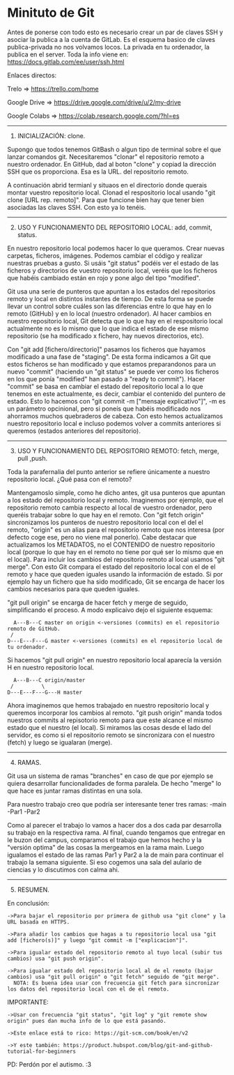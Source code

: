 # Minituto de Git

Antes de ponerse con todo esto es necesario crear un par de claves SSH y asociar la publica a la cuenta de GitLab.
Es el esquema basico de claves publica-privada no nos volvamos locos. La privada en tu ordenador, la publica en el server.
Toda la info viene en: https://docs.gitlab.com/ee/user/ssh.html

Enlaces directos:

Trelo => https://trello.com/home

Google Drive => https://drive.google.com/drive/u/2/my-drive

Google Colabs => https://colab.research.google.com/?hl=es

----------------------------------------------------------------------------------------------------------------------------------------------------
1. INICIALIZACIÓN: clone.

Supongo que todos tenemos GitBash o algun tipo de terminal sobre el que lanzar comandos git.
Necesitaremos "clonar" el repositorio remoto a nuestro ordenador. En GitHub, dad al boton "clone" y copiad la dirección SSH que os proporciona. Esa es la URL.
del repositorio remoto.

A continuación abrid termianl y situaos en el directorio donde querais montar vuestro repositorio local. Clonad el respositorio local usando "git clone [URL rep. remoto]".
Para que funcione bien hay que tener bien asociadas las claves SSH.
Con esto ya lo tenéis.

----------------------------------------------------------------------------------------------------------------------------------------------------
2. USO Y FUNCIONAMIENTO DEL REPOSITORIO LOCAL: add, commit, status.

En nuestro repositorio local podemos hacer lo que queramos. Crear nuevas carpetas, ficheros, imágenes. Podemos cambiar el código y realizar nuestras pruebas a gusto.
Si usáis "git status" podéis ver el estado de las ficheros y directorios de vuestro repositorio local, veréis que los ficheros que habéis cambiado están en rojo y pone algo del tipo
"modified".

Git usa una serie de punteros que apuntan a los estados del repositorios remoto y local en distintos instantes de tiempo. De esta forma se puede llevar un control
sobre cuáles son las diferencias entre lo que hay en lo remoto (GitHub) y en lo local (nuestro ordenador). Al hacer cambios en nuestro repositorio local, Git
detecta que lo que hay en el respositorio local actualmente no es lo mismo que lo que indica el estado de ese mismo repositorio (se ha modificado x fichero, hay nuevos
directorios, etc).

Con "git add [fichero/directorio]" pasamos los ficheros que hayamos modificado a una fase de "staging". De esta forma indicamos a Git que estos ficheros se han modificado
y que estamos preparandonos para un nuevo "commit" (haciendo un "git status" se puede ver como los ficheros en los que ponía "modified" han pasado a "ready to commit").
Hacer "commit" se basa en cambiar el estado del repositorio local a lo que tenemos en este actualmente, es decir, cambiar el contenido del puntero de estado.
Esto lo hacemos con "git commit -m ["mensaje explicativo"]", -m es un parámetro opcinional, pero si poneís que habéis modificado nos ahorramos muchos quebraderos de cabeza.
Con esto hemos actualizamos nuestro repositorio local e incluso podemos volver a commits anteriores si queremos (estados anteriores del repositorio).

----------------------------------------------------------------------------------------------------------------------------------------------------
3. USO Y FUNCIONAMIENTO DEL REPOSITORIO REMOTO: fetch, merge, pull ,push.

Toda la parafernalia del punto anterior se refiere únicamente a nuestro repositorio local. ¿Qué pasa con el remoto?

Mantengamoslo simple, como he dicho antes, git usa punteros que apuntan a los estado del repositorio local y remoto. Imaginemos por ejemplo, que el repositorio remoto
cambia respecto al local de vuestro ordenador, pero queréis trabajar sobre lo que hay en el remoto. Con "git fetch origin" sincronizamos los punteros de nuestro repositorio
local con el del el remoto, "origin" es un alias para el repositorio remoto que nos interesa (por defecto coge ese, pero no viene mal ponerlo). Cabe destacar que
actualizamos los METADATOS, no el CONTENIDO de nuestro repositorio local (porque lo que hay en el remoto no tiene por qué ser lo mismo que en el local). Para incluir los cambios
del repositorio remoto al local usamos "git merge". Con esto Git compara el estado del repositorio local con el de el remoto y hace que queden iguales usando la información
de estado. Si por ejemplo hay un fichero que ha sido modificado, Git se encarga de hacer los cambios necesarios para que queden iguales.

"git pull origin" se encarga de hacer fetch y merge de seguido, simplificando el proceso. A modo explicaivo dejo el siguiente esquema:

 	  A---B---C master on origin <-versiones (commits) en el repositorio remoto de GitHub.
	 /
    D---E---F---G master <-versiones (commits) en el repositorio local de tu ordenador.

Si hacemos "git pull origin" en nuestro repositorio local aparecía la versión H en nuestro repositorio local.

	  A---B---C origin/master
	 /         \
    D---E---F---G---H master


Ahora imaginemos que hemos trabajado en nuestro repositorio local y queremos incorporar los cambios al remoto. "git push origin" manda todos nuestros commits al repisotorio remoto
para que este alcance el mismo estado que el nuestro (el local). Si miramos las cosas desde el lado del servidor, es como si el repositorio remoto se sincronizara con el nuestro (fetch)
y luego se igualaran (merge).

---------------------------------------------------------------------------------------------------------------------------------------------------------
4. RAMAS.

Git usa un sistema de ramas "branches" en caso de que por ejemplo se quiera desarrollar funcionalidades de forma paralela. De hecho "merge" lo que hace es juntar ramas distintas en una sola.

Para nuestro trabajo creo que podría ser interesante tener tres ramas:
-main
-Par1
-Par2

Como al parecer el trabajo lo vamos a hacer dos a dos cada par desarrolla su trabajo en la respectiva rama. Al final, cuando tengamos que entregar
en le buzon del campus, comparamos el trabajo que hemos hecho y la "versión optima" de las cosas la mergeamos en la rama main. Luego
igualamos el estado de las ramas Par1 y Par2 a la de main para continuar el trabajo la semana siguiente. Si eso cogemos una sala del aulario
de ciencias y lo discutimos con calma ahi.

---------------------------------------------------------------------------------------------------------------------------------------------------------

5. RESUMEN.

En conclusión:

	->Para bajar el repositorio por primera de github usa "git clone" y la URL basada en HTTPS.

	->Para añadir los cambios que hagas a tu repositorio local usa "git add [fichero(s)]" y luego "git commit -m ["explicacion"]".

	->Para igualar estado del repositorio remoto al tuyo local (subir tus cambios) usa "git push origin".

	->Para igualar estado del repositorio local al de el remoto (bajar cambios) usa "git pull origin" o "git fetch" seguido de "git merge".
	  NOTA: Es buena idea usar con frecuencia git fetch para sincronizar los datos del repositorio local con el de el remoto.

IMPORTANTE:

	->Usar con frecuencia "git status", "git log" y "git remote show origin" pues dan mucha info de lo que está pasando.

	->Este enlace está to rico: https://git-scm.com/book/en/v2

	->Y este también: https://product.hubspot.com/blog/git-and-github-tutorial-for-beginners


PD: Perdón por el autismo. :3
